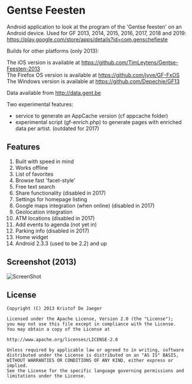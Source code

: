 Gentse Feesten
==============

Android application to look at the program of the 'Gentse feesten' on an Android device.
Used for GF 2013, 2014, 2015, 2016, 2017, 2018 and 2019: https://play.google.com/store/apps/details?id=com.genschefieste

Builds for other platforms (only 2013):

The iOS version is available at https://github.com/TimLeytens/Gentse-Feesten-2013  
The Firefox OS version is available at https://github.com/jyve/GF-FxOS  
The Windows version is available at https://github.com/Depechie/GF13

Data available from http://data.gent.be

Two experimental features:

- service to generate an AppCache version (cf appcache folder)
- experimental script (gf-enrich.php) to generate pages with enriched data per artist.
  (outdated for 2017)

Features
--------

1. Built with speed in mind
2. Works offline
3. List of favorites
4. Browse fast 'facet-style'
5. Free text search
6. Share functionality (disabled in 2017)
7. Settings for homepage listing
8. Google maps integration (when online) (disabled in 2017)
9. Geolocation integration
10. ATM locations (disabled in 2017)
11. Add events to agenda (not yet in)
12. Parking info (disabled in 2017)
13. Home widget
14. Android 2.3.3 (used to be 2.2) and up

Screenshot (2013)
-----------------

![ScreenShot](https://realize.be/sites/default/files/Screenshot_2013-06-19-15-35-04.png)

License
-------

    Copyright (C) 2013 Kristof De Jaeger

    Licensed under the Apache License, Version 2.0 (the "License");
    you may not use this file except in compliance with the License.
    You may obtain a copy of the License at

    http://www.apache.org/licenses/LICENSE-2.0

    Unless required by applicable law or agreed to in writing, software
    distributed under the License is distributed on an "AS IS" BASIS,
    WITHOUT WARRANTIES OR CONDITIONS OF ANY KIND, either express or implied.
    See the License for the specific language governing permissions and
    limitations under the License.
